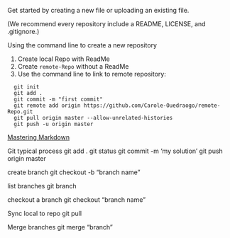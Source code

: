 Get started by creating a new file or uploading an existing file. 

(We recommend every repository include a README, LICENSE, and .gitignore.)

Using the command line to create a new repository

1. Create local Repo with ReadMe
2. Create `remote-Repo` without a ReadMe
3. Use the command line to link to remote repository:

```
  git init
  git add .
  git commit -m "first commit"
  git remote add origin https://github.com/Carole-Ouedraogo/remote-Repo.git
  git pull origin master --allow-unrelated-histories
  git push -u origin master
```       
[Mastering Markdown](https://guides.github.com/features/mastering-markdown/)


Git
typical process
git add .
git status
git commit -m ‘my solution’
git push origin master
 
create branch
git checkout -b “branch name”
 
list branches
git branch
 
checkout a branch
git checkout “branch name”
 
Sync local to repo
git pull
 
Merge branches
git merge “branch”
 
